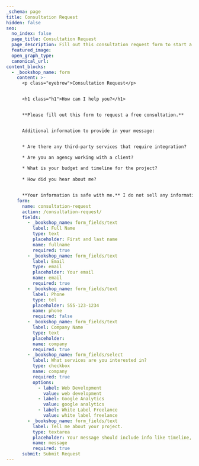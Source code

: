 ```yaml
---
_schema: page
title: Consultation Request
hidden: false
seo:
  no_index: false
  page_title: Consultation Request
  page_description: Fill out this consultation request form to start a conversation with Ed Meehan.
  featured_image:
  open_graph_type:
  canonical_url:
content_blocks:
  - _bookshop_name: form
    content: >-
      <p class="eyebrow">Consultation Request</p>


      <h1 class="h1">How can I help you?</h1>


      **Please fill out this form to request a free consultation.**


      Additional information to provide in your message:


      * Are there any third-party services that require integration?

      * Are you an agency working with a client?
      
      * What is your budget and timeline for the project?
      
      * How did you hear about me?


      **Your information is safe with me.** I do not sell any information to third parties and will only share your information if you ask me to.
    form:
      name: consultation-request
      action: /consultation-request/
      fields:
        - _bookshop_name: form_fields/text
          label: Full Name
          type: text
          placeholder: First and last name
          name: fullname
          required: true
        - _bookshop_name: form_fields/text
          label: Email
          type: email
          placeholder: Your email
          name: email
          required: true
        - _bookshop_name: form_fields/text
          label: Phone
          type: tel
          placeholder: 555-123-1234
          name: phone
          required: false
        - _bookshop_name: form_fields/text
          label: Company Name
          type: text
          placeholder:
          name: company
          required: true
        - _bookshop_name: form_fields/select
          label: What services are you interested in?
          type: checkbox
          name: company
          required: true
          options:
            - label: Web Development
              value: web development
            - label: Google Analytics
              value: google analytics
            - label: White Label Freelance
              value: white label freelance
        - _bookshop_name: form_fields/text
          label: Tell me about your project.
          type: textarea
          placeholder: Your message should include info like timeline, budget, etc.
          name: message
          required: true
      submit: Submit Request
---
```


